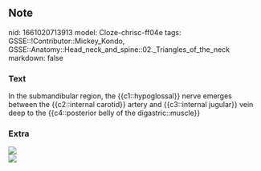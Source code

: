 ## Note
nid: 1661020713913
model: Cloze-chrisc-ff04e
tags: GSSE::!Contributor::Mickey_Kondo, GSSE::Anatomy::Head_neck_and_spine::02._Triangles_of_the_neck
markdown: false

### Text
In the submandibular region, the {{c1::hypoglossal}} nerve emerges between the {{c2::internal carotid}} artery and {{c3::internal jugular}} vein deep to the {{c4::posterior belly of the digastric::muscle}}

### Extra
<div><img src="hypoglossal-Nerve-1.jpg"></div><img src= 
"paste-7722ad1b0de574d6eb059c2085bc1ae7cac16ed1.jpg">
